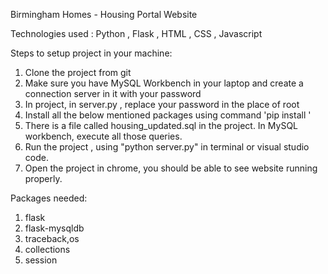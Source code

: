 Birmingham Homes - Housing Portal Website

Technologies used : Python , Flask , HTML , CSS , Javascript


Steps to setup project in your machine:

1. Clone the project from git
2. Make sure you have MySQL Workbench in your laptop and create a connection server in it with your password 
3. In project, in server.py , replace your password in the place of root
4. Install all the below mentioned packages using command 'pip install <package-name>'
5. There is a file called housing_updated.sql in the project. In MySQL workbench, execute all those queries.
6. Run the project , using "python server.py" in terminal or visual studio code.
7. Open the project in chrome, you should be able to see website running properly.


Packages needed:

1) flask
2) flask-mysqldb
3) traceback,os
4) collections
5) session 


